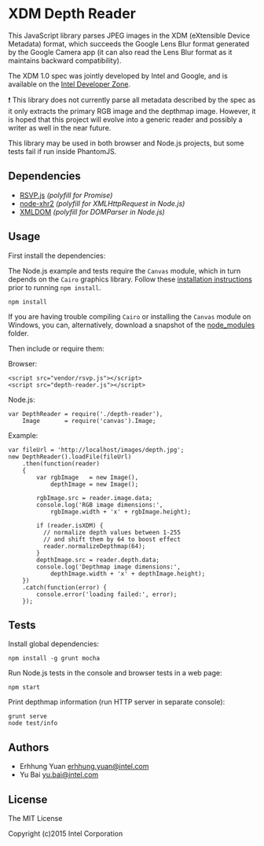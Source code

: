 XDM Depth Reader
================

This JavaScript library parses JPEG images in the XDM (eXtensible Device Metadata)
format, which succeeds the Google Lens Blur format generated by the Google Camera
app (it can also read the Lens Blur format as it maintains backward compatibility).

The XDM 1.0 spec was jointly developed by Intel and Google, and is available on the
[Intel Developer Zone](https://software.intel.com/en-us/articles/the-extensible-device-metadata-xdm-specification-version-10).

:exclamation: This library does not currently parse all metadata described by the
spec as it only extracts the primary RGB image and the depthmap image. However, it
is hoped that this project will evolve into a generic reader and possibly a writer
as well in the near future.

This library may be used in both browser and Node.js projects, but some tests fail
if run inside PhantomJS.

## Dependencies

 - [RSVP.js](https://github.com/tildeio/rsvp.js) *(polyfill for Promise)*
 - [node-xhr2](https://github.com/pwnall/node-xhr2) *(polyfill for XMLHttpRequest in Node.js)*
 - [XMLDOM](https://github.com/jindw/xmldom) *(polyfill for DOMParser in Node.js)*

## Usage

First install the dependencies:

The Node.js example and tests require the `Canvas` module, which in turn depends
on the `Cairo` graphics library.
Follow these [installation instructions](https://github.com/LearnBoost/node-canvas/wiki)
prior to running `npm install`.

    npm install

If you are having trouble compiling `Cairo` or installing the `Canvas` module on
Windows, you can, alternatively, download a snapshot of the
[node_modules](http://storage.realsense.photo/projects/depth-reader-js/node_modules_windows.zip)
folder.

Then include or require them:

Browser:

    <script src="vendor/rsvp.js"></script>
    <script src="depth-reader.js"></script>

Node.js:

    var DepthReader = require('./depth-reader'),
        Image       = require('canvas').Image;

Example:

    var fileUrl = 'http://localhost/images/depth.jpg';
    new DepthReader().loadFile(fileUrl)
        .then(function(reader)
        {
            var rgbImage   = new Image(),
                depthImage = new Image();

            rgbImage.src = reader.image.data;
            console.log('RGB image dimensions:',
                rgbImage.width + 'x' + rgbImage.height);

            if (reader.isXDM) {
              // normalize depth values between 1-255
              // and shift them by 64 to boost effect
              reader.normalizeDepthmap(64);
            }
            depthImage.src = reader.depth.data;
            console.log('Depthmap image dimensions:',
                depthImage.width + 'x' + depthImage.height);
        })
        .catch(function(error) {
            console.error('loading failed:', error);
        });

## Tests

Install global dependencies:

    npm install -g grunt mocha

Run Node.js tests in the console and browser tests in a web page:

    npm start

Print depthmap information (run HTTP server in separate console):

    grunt serve
    node test/info

## Authors

  - Erhhung Yuan <erhhung.yuan@intel.com>
  - Yu Bai <yu.bai@intel.com>

## License

The MIT License

Copyright (c)2015 Intel Corporation
